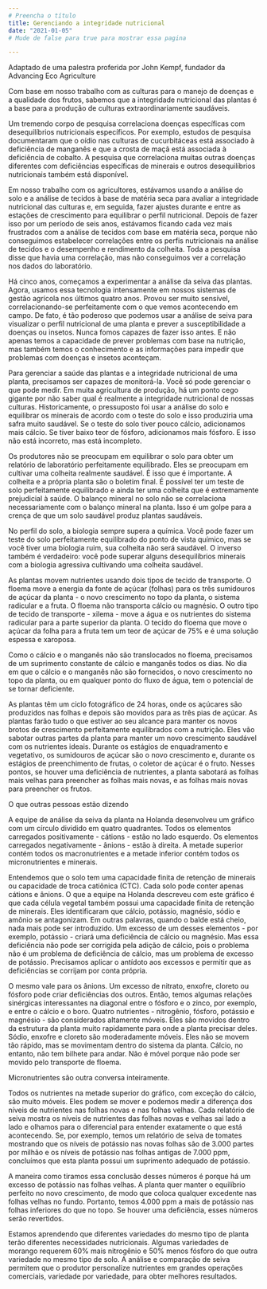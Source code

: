 ```yaml
---
# Preencha o título
title: Gerenciando a integridade nutricional
date: "2021-01-05"
# Mude de false para true para mostrar essa pagina

---
```




Adaptado de uma palestra proferida por John Kempf, fundador da Advancing Eco Agriculture

Com base em nosso trabalho com as culturas para o manejo de doenças e a qualidade dos frutos, sabemos que a integridade nutricional das plantas é a base para a produção de culturas extraordinariamente saudáveis.

Um tremendo corpo de pesquisa correlaciona doenças específicas com desequilíbrios nutricionais específicos. Por exemplo, estudos de pesquisa documentaram que o oídio nas culturas de cucurbitáceas está associado à deficiência de manganês e que a crosta de maçã está associada à deficiência de cobalto. A pesquisa que correlaciona muitas outras doenças diferentes com deficiências específicas de minerais e outros desequilíbrios nutricionais também está disponível.

Em nosso trabalho com os agricultores, estávamos usando a análise do solo e a análise de tecidos à base de matéria seca para avaliar a integridade nutricional das culturas e, em seguida, fazer ajustes durante e entre as estações de crescimento para equilibrar o perfil nutricional. Depois de fazer isso por um período de seis anos, estávamos ficando cada vez mais frustrados com a análise de tecidos com base em matéria seca, porque não conseguimos estabelecer correlações entre os perfis nutricionais na análise de tecidos e o desempenho e rendimento da colheita. Toda a pesquisa disse que havia uma correlação, mas não conseguimos ver a correlação nos dados do laboratório.

Há cinco anos, começamos a experimentar a análise da seiva das plantas. Agora, usamos essa tecnologia intensamente em nossos sistemas de gestão agrícola nos últimos quatro anos. Provou ser muito sensível, correlacionando-se perfeitamente com o que vemos acontecendo em campo. De fato, é tão poderoso que podemos usar a análise de seiva para visualizar o perfil nutricional de uma planta e prever a susceptibilidade a doenças ou insetos. Nunca fomos capazes de fazer isso antes. E não apenas temos a capacidade de prever problemas com base na nutrição, mas também temos o conhecimento e as informações para impedir que problemas com doenças e insetos aconteçam.

Para gerenciar a saúde das plantas e a integridade nutricional de uma planta, precisamos ser capazes de monitorá-la. Você só pode gerenciar o que pode medir. Em muita agricultura de produção, há um ponto cego gigante por não saber qual é realmente a integridade nutricional de nossas culturas. Historicamente, o pressuposto foi usar a análise do solo e equilibrar os minerais de acordo com o teste do solo e isso produziria uma safra muito saudável. Se o teste do solo tiver pouco cálcio, adicionamos mais cálcio. Se tiver baixo teor de fósforo, adicionamos mais fósforo. E isso não está incorreto, mas está incompleto.

Os produtores não se preocupam em equilibrar o solo para obter um relatório de laboratório perfeitamente equilibrado. Eles se preocupam em cultivar uma colheita realmente saudável. É isso que é importante. A colheita e a própria planta são o boletim final. É possível ter um teste de solo perfeitamente equilibrado e ainda ter uma colheita que é extremamente prejudicial à saúde. O balanço mineral no solo não se correlaciona necessariamente com o balanço mineral na planta. Isso é um golpe para a crença de que um solo saudável produz plantas saudáveis.

No perfil do solo, a biologia sempre supera a química. Você pode fazer um teste do solo perfeitamente equilibrado do ponto de vista químico, mas se você tiver uma biologia ruim, sua colheita não será saudável. O inverso também é verdadeiro: você pode superar alguns desequilíbrios minerais com a biologia agressiva cultivando uma colheita saudável.

As plantas movem nutrientes usando dois tipos de tecido de transporte. O floema move a energia da fonte de açúcar (folhas) para os três sumidouros de açúcar da planta - o novo crescimento no topo da planta, o sistema radicular e a fruta. O floema não transporta cálcio ou magnésio. O outro tipo de tecido de transporte - xilema - move a água e os nutrientes do sistema radicular para a parte superior da planta. O tecido do floema que move o açúcar da folha para a fruta tem um teor de açúcar de 75% e é uma solução espessa e xaroposa.

Como o cálcio e o manganês não são translocados no floema, precisamos de um suprimento constante de cálcio e manganês todos os dias. No dia em que o cálcio e o manganês não são fornecidos, o novo crescimento no topo da planta, ou em qualquer ponto do fluxo de água, tem o potencial de se tornar deficiente. 

As plantas têm um ciclo fotográfico de 24 horas, onde os açúcares são produzidos nas folhas e depois são movidos para as três pias de açúcar. As plantas farão tudo o que estiver ao seu alcance para manter os novos brotos de crescimento perfeitamente equilibrados com a nutrição. Eles vão sabotar outras partes da planta para manter um novo crescimento saudável com os nutrientes ideais. Durante os estágios de enquadramento e vegetativo, os sumidouros de açúcar são o novo crescimento e, durante os estágios de preenchimento de frutas, o coletor de açúcar é o fruto. Nesses pontos, se houver uma deficiência de nutrientes, a planta sabotará as folhas mais velhas para preencher as folhas mais novas, e as folhas mais novas para preencher os frutos.

O que outras pessoas estão dizendo

A equipe de análise da seiva da planta na Holanda desenvolveu um gráfico com um círculo dividido em quatro quadrantes. Todos os elementos carregados positivamente - cátions - estão no lado esquerdo. Os elementos carregados negativamente - ânions - estão à direita. A metade superior contém todos os macronutrientes e a metade inferior contém todos os micronutrientes e minerais.

Entendemos que o solo tem uma capacidade finita de retenção de minerais ou capacidade de troca catiônica (CTC). Cada solo pode conter apenas cátions e ânions. O que a equipe na Holanda descreveu com este gráfico é que cada célula vegetal também possui uma capacidade finita de retenção de minerais. Eles identificaram que cálcio, potássio, magnésio, sódio e amônio se antagonizam. Em outras palavras, quando o balde está cheio, nada mais pode ser introduzido. Um excesso de um desses elementos - por exemplo, potássio - criará uma deficiência de cálcio ou magnésio. Mas essa deficiência não pode ser corrigida pela adição de cálcio, pois o problema não é um problema de deficiência de cálcio, mas um problema de excesso de potássio. Precisamos aplicar o antídoto aos excessos e permitir que as deficiências se corrijam por conta própria. 

O mesmo vale para os ânions. Um excesso de nitrato, enxofre, cloreto ou fósforo pode criar deficiências dos outros. Então, temos algumas relações sinérgicas interessantes na diagonal entre o fósforo e o zinco, por exemplo, e entre o cálcio e o boro. Quatro nutrientes - nitrogênio, fósforo, potássio e magnésio - são considerados altamente móveis. Eles são movidos dentro da estrutura da planta muito rapidamente para onde a planta precisar deles. Sódio, enxofre e cloreto são moderadamente móveis. Eles não se movem tão rápido, mas se movimentam dentro do sistema da planta. Cálcio, no entanto, não tem bilhete para andar. Não é móvel porque não pode ser movido pelo transporte de floema. 

Micronutrientes são outra conversa inteiramente.

Todos os nutrientes na metade superior do gráfico, com exceção do cálcio, são muito móveis. Eles podem se mover e podemos medir a diferença dos níveis de nutrientes nas folhas novas e nas folhas velhas. Cada relatório de seiva mostra os níveis de nutrientes das folhas novas e velhas sai lado a lado e olhamos para o diferencial para entender exatamente o que está acontecendo. Se, por exemplo, temos um relatório de seiva de tomates mostrando que os níveis de potássio nas novas folhas são de 3.000 partes por milhão e os níveis de potássio nas folhas antigas de 7.000 ppm, concluímos que esta planta possui um suprimento adequado de potássio.

A maneira como tiramos essa conclusão desses números é porque há um excesso de potássio nas folhas velhas. A planta quer manter o equilíbrio perfeito no novo crescimento, de modo que coloca qualquer excedente nas folhas velhas no fundo. Portanto, temos 4.000 ppm a mais de potássio nas folhas inferiores do que no topo. Se houver uma deficiência, esses números serão revertidos. 

Estamos aprendendo que diferentes variedades do mesmo tipo de planta terão diferentes necessidades nutricionais. Algumas variedades de morango requerem 60% mais nitrogênio e 50% menos fósforo do que outra variedade no mesmo tipo de solo. A análise e comparação de seiva permitem que o produtor personalize nutrientes em grandes operações comerciais, variedade por variedade, para obter melhores resultados.